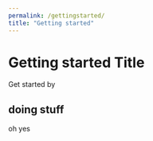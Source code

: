 ```yaml
---
permalink: /gettingstarted/
title: "Getting started"
---
```


# Getting started Title

Get started by

## doing stuff

oh yes
